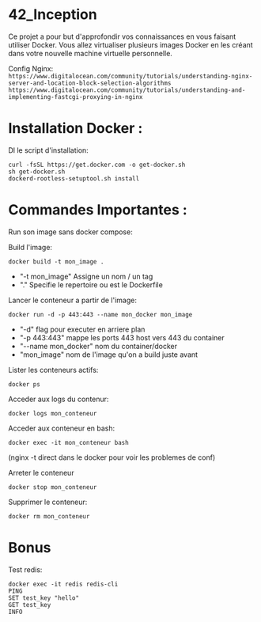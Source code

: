# 42_Inception
Ce projet a pour but d'approfondir vos connaissances en vous faisant utiliser Docker. Vous allez virtualiser plusieurs images Docker en les créant dans votre nouvelle machine virtuelle personnelle.


Config Nginx:
`https://www.digitalocean.com/community/tutorials/understanding-nginx-server-and-location-block-selection-algorithms`
`https://www.digitalocean.com/community/tutorials/understanding-and-implementing-fastcgi-proxying-in-nginx`

# Installation Docker :

Dl le script d'installation:
```shell
curl -fsSL https://get.docker.com -o get-docker.sh
sh get-docker.sh
dockerd-rootless-setuptool.sh install
```

# Commandes Importantes :
Run son image sans docker compose:

Build l'image:
```shell
docker build -t mon_image .
```
- "-t mon_image"
    Assigne un nom / un tag
- "."
    Specifie le repertoire ou est le Dockerfile

Lancer le conteneur a partir de l'image:
```shell
docker run -d -p 443:443 --name mon_docker mon_image
```
- "-d"
    flag pour executer en arriere plan
- "-p 443:443"
    mappe les ports 443 host vers 443 du container
- "--name mon_docker"
    nom du container/docker
- "mon_image"
    nom de l'image qu'on a build juste avant

Lister les conteneurs actifs:
```shell
docker ps
```

Acceder aux logs du contenur:
```shell
docker logs mon_conteneur
```

Acceder aux conteneur en bash:
```shell
docker exec -it mon_conteneur bash
```
(nginx -t direct dans le docker pour voir les problemes de conf)

Arreter le conteneur
```shell
docker stop mon_conteneur
```
Supprimer le conteneur:
```shell
docker rm mon_conteneur
```

# Bonus
Test redis:
```shell
docker exec -it redis redis-cli
PING
SET test_key "hello"
GET test_key
INFO
```